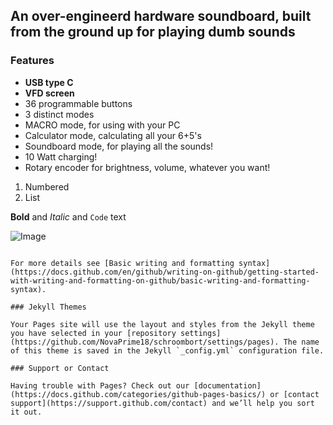 ## An over-engineerd hardware soundboard, built from the ground up for playing dumb sounds

### Features

- **USB type C**
- **VFD screen**
- 36 programmable buttons
- 3 distinct modes
- MACRO mode, for using with your PC
- Calculator mode, calculating all your 6+5's
- Soundboard mode, for playing all the sounds!
- 10 Watt charging!
- Rotary encoder for brightness, volume, whatever you want!

1. Numbered
2. List

**Bold** and _Italic_ and `Code` text

![Image](src)
```

For more details see [Basic writing and formatting syntax](https://docs.github.com/en/github/writing-on-github/getting-started-with-writing-and-formatting-on-github/basic-writing-and-formatting-syntax).

### Jekyll Themes

Your Pages site will use the layout and styles from the Jekyll theme you have selected in your [repository settings](https://github.com/NovaPrime18/schroombort/settings/pages). The name of this theme is saved in the Jekyll `_config.yml` configuration file.

### Support or Contact

Having trouble with Pages? Check out our [documentation](https://docs.github.com/categories/github-pages-basics/) or [contact support](https://support.github.com/contact) and we’ll help you sort it out.
